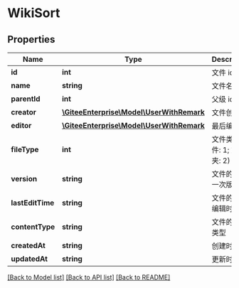 # WikiSort

## Properties
Name | Type | Description | Notes
------------ | ------------- | ------------- | -------------
**id** | **int** | 文件 id | [optional] 
**name** | **string** | 文件名称 | [optional] 
**parentId** | **int** | 父级 id | [optional] 
**creator** | [**\GiteeEnterprise\Model\UserWithRemark**](UserWithRemark.md) | 文件创建者 | [optional] 
**editor** | [**\GiteeEnterprise\Model\UserWithRemark**](UserWithRemark.md) | 最后编辑者 | [optional] 
**fileType** | **int** | 文件类型(文件: 1; 文件夹: 2) | [optional] 
**version** | **string** | 文件的最后一次版本号 | [optional] 
**lastEditTime** | **string** | 文件的最后编辑时间 | [optional] 
**contentType** | **string** | 文件的内容类型 | [optional] 
**createdAt** | **string** | 创建时间 | [optional] 
**updatedAt** | **string** | 更新时间 | [optional] 

[[Back to Model list]](../../README.md#documentation-for-models) [[Back to API list]](../../README.md#documentation-for-api-endpoints) [[Back to README]](../../README.md)


